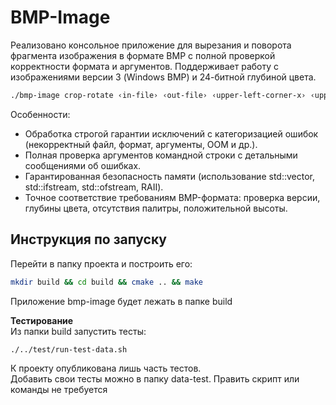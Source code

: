 # BMP-Image

Реализовано консольное приложение для вырезания и поворота фрагмента изображения в формате BMP с полной проверкой корректности формата и аргументов. Поддерживает работу с изображениями версии 3 (Windows BMP) и 24-битной глубиной цвета.

```bash
./bmp-image crop-rotate ‹in-file› ‹out-file› ‹upper-left-corner-x› ‹upper-left-corner-y› ‹width› ‹height›
```

Особенности:
* Обработка строгой гарантии исключений с категоризацией ошибок (некорректный файл, формат, аргументы, OOM и др.).
* Полная проверка аргументов командной строки с детальными сообщениями об ошибках.
* Гарантированная безопасность памяти (использование std::vector, std::ifstream, std::ofstream, RAII).
* Точное соответствие требованиям BMP-формата: проверка версии, глубины цвета, отсутствия палитры, положительной высоты.


## Инструкция по запуску
Перейти в папку проекта и построить его:
```bash
mkdir build && cd build && cmake .. && make
```
Приложение bmp-image будет лежать в папке build

**Тестирование**\
Из папки build запустить тесты:
```bash
./../test/run-test-data.sh
```

К проекту опубликована лишь часть тестов.\
Добавить свои тесты можно в папку data-test. Править скрипт или команды не требуется